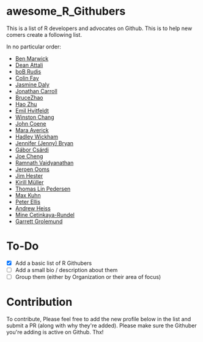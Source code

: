 # awesome_R_Githubers
This is a list of R developers and advocates on Github. This is to help new comers create a following list.

In no particular order:


* [Ben Marwick](https://github.com/benmarwick)
* [Dean Attali](https://github.com/daattali)
* [boB Rudis](https://github.com/hrbrmstr)
* [Colin Fay](https://github.com/ColinFay)
* [Jasmine Daly](https://github.com/jasdumas)
* [Jonathan Carroll](https://github.com/jonocarroll)
* [BruceZhao](https://github.com/BruceZhaoR)
* [Hao Zhu](https://github.com/haozhu233)
* [Emil Hvitfeldt](https://github.com/EmilHvitfeldt)
* [Winston Chang](https://github.com/wch)
* [John Coene](https://github.com/JohnCoene)
* [Mara Averick](https://github.com/batpigandme)
* [Hadley Wickham](https://github.com/hadley)
* [Jennifer (Jenny) Bryan](https://github.com/jennybc)
* [Gábor Csárdi](https://github.com/gaborcsardi)
* [Joe Cheng](https://github.com/jcheng5)
* [Ramnath Vaidyanathan](https://github.com/ramnathv)
* [Jeroen Ooms](https://github.com/jeroen)
* [Jim Hester](https://github.com/jimhester)
* [Kirill Müller](https://github.com/krlmlr)
* [Thomas Lin Pedersen](https://github.com/thomasp85)
* [Max Kuhn](https://github.com/topepo)
* [Peter Ellis](https://github.com/ellisp)
* [Andrew Heiss](https://github.com/andrewheiss)
* [Mine Cetinkaya-Rundel](https://github.com/mine-cetinkaya-rundel)
* [Garrett Grolemund](https://github.com/garrettgman)

# To-Do

- [x] Add a basic list of R Githubers
- [ ] Add a small bio / description about them
- [ ] Group them (either by Organization or their area of focus)

# Contribution

To contribute, Please feel free to add the new profile below in the list and submit a PR (along with why they're added). Please make sure the Githuber you're adding is active on Github. Thx! 
